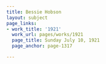 ```yaml
---
title: Bessie Hobson
layout: subject
page_links:
- work_title: '1921'
  work_url: pages/works/1921
  page_title: Sunday July 10, 1921
  page_anchor: page-1317

---
```

